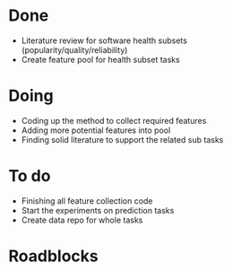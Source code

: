 # Done
 - Literature review for software health subsets (popularity/quality/reliability)
 - Create feature pool for health subset tasks

# Doing
 - Coding up the method to collect required features
 - Adding more potential features into pool
 - Finding solid literature to support the related sub tasks

# To do
 - Finishing all feature collection code
 - Start the experiments on prediction tasks
 - Create data repo for whole tasks

# Roadblocks
